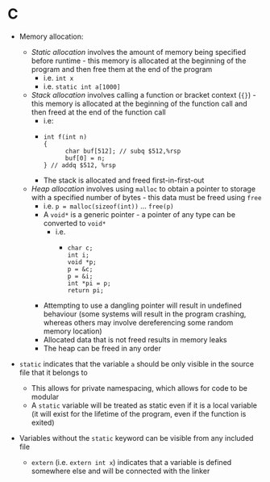 # C
- Memory allocation:
    - *Static allocation* involves the amount of memory being specified before runtime - this memory is allocated at the beginning of the program and then free them at the end of the program
        - i.e. `int x`
        - i.e. `static int a[1000]`
    - *Stack allocation* involves calling a function or bracket context (`{}`) - this memory is allocated at the beginning of the function call and then freed at the end of the function call
        - i.e:
        -     int f(int n)
              {
                    char buf[512]; // subq $512,%rsp
                    buf[0] = n;
              } // addq $512, %rsp
        - The stack is allocated and freed first-in-first-out
    - *Heap allocation* involves using `malloc` to obtain a pointer to storage with a specified number of bytes - this data must be freed using `free`
        - i.e. `p = malloc(sizeof(int))` ... `free(p)`
        - A `void*` is a generic pointer - a pointer of any type can be converted to `void*`
            - i.e. 
                -     char c;
                      int i;
                      void *p;
                      p = &c;
                      p = &i;
                      int *pi = p;
                      return pi;
        - Attempting to use a dangling pointer will result in undefined behaviour (some systems will result in the program crashing, whereas others may involve dereferencing some random memory location)
        - Allocated data that is not freed results in memory leaks
        - The heap can be freed in any order  

- `static` indicates that the variable `a` should be only visible in the source file that it belongs to
    - This allows for private namespacing, which allows for code to be modular
    - A `static` variable will be treated as static even if it is a local variable (it will exist for the lifetime of the program, even if the function is exited)
- Variables without the `static` keyword can be visible from any included file
    - `extern` (i.e. `extern int x`) indicates that a variable is defined somewhere else and will be connected with the linker 